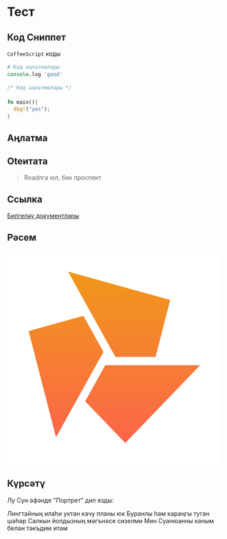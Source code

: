 [Глобаль аңлатмаларны билгеләү]:#

# Тест

## Код Сниппет

`CoffeeScript` коды

```coffee
# Код аңлатмалары
console.log 'good'


```

```rust
/* Код аңлатмалары */

fn main(){
  dbg!("yes");
}
```

## Аңлатма

<!-- HTML 注释 --> 

<!-- 多行注释 --> 

## Oteитата

> Roadлга юл, бик проспект

## Ссылка

[Билгеләү документлары](https://github.com/xxai-art/xxai-art-md)

## Рәсем

![xxAI.Art бренд үзенчәлеге](https://raw.githubusercontent.com/xxai-art/web/main/file/svg/logo.svg)

## Күрсәтү

Лу Сун әфәнде "Портрет" дип язды:

  Лингтайның илаһи уктан качу планы юк
  Буранлы һәм караңгы туган шәһәр
  Салкын йолдызның мәгънәсе сизелми
  Мин Суанюанны каным белән тәкъдим итәм


